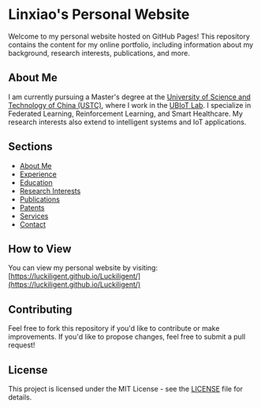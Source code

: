 # Linxiao's Personal Website

Welcome to my personal website hosted on GitHub Pages! This repository contains the content for my online portfolio, including information about my background, research interests, publications, and more.

## About Me

I am currently pursuing a Master's degree at the [University of Science and Technology of China (USTC)](http://www.ustc.edu.cn/), where I work in the [UBIoT Lab](https://saids.ustc.edu.cn/). I specialize in Federated Learning, Reinforcement Learning, and Smart Healthcare. My research interests also extend to intelligent systems and IoT applications.

## Sections

- [About Me](#about-me)  
- [Experience](#experience)  
- [Education](#education)  
- [Research Interests](#research-interests)  
- [Publications](#publications)  
- [Patents](#patents)  
- [Services](#services)  
- [Contact](#contact)

## How to View

You can view my personal website by visiting:  
[https://luckiligent.github.io/Luckiligent/](https://luckiligent.github.io/Luckiligent/)

## Contributing

Feel free to fork this repository if you'd like to contribute or make improvements. If you'd like to propose changes, feel free to submit a pull request!

## License

This project is licensed under the MIT License - see the [LICENSE](LICENSE) file for details.

